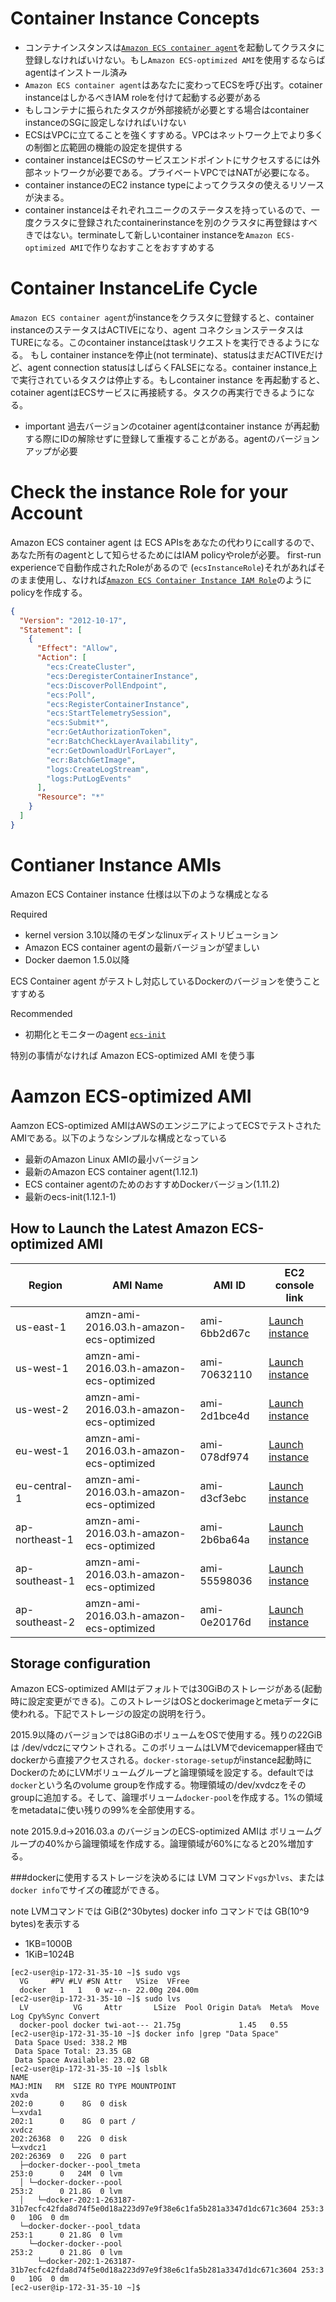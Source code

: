 Container Instance Concepts
==============================

* コンテナインスタンスは[`Amazon ECS container agent`](http://docs.aws.amazon.com/AmazonECS/latest/developerguide/ECS_agent.html)を起動してクラスタに登録しなければいけない。もし`Amazon ECS-optimized AMI`を使用するならばagentはインストール済み
* `Amazon ECS container agent`はあなたに変わってECSを呼び出す。cotainer instanceはしかるべきIAM roleを付けて起動する必要がある
* もしコンテナに振られたタスクが外部接続が必要とする場合はcontainer instanceのSGに設定しなければいけない
* ECSはVPCに立てることを強くすすめる。VPCはネットワーク上でより多くの制御と広範囲の機能の設定を提供する
* container instanceはECSのサービスエンドポイントにサクセスするには外部ネットワークが必要である。プライベートVPCではNATが必要になる。
* container instanceのEC2 instance typeによってクラスタの使えるリソースが決まる。
* container instanceはそれぞれユニークのステータスを持っているので、一度クラスタに登録されたcontainerinstanceを別のクラスタに再登録はすべきではない。terminateして新しいcontainer instanceを`Amazon ECS-optimized AMI`で作りなおすことをおすすめする

Container InstanceLife Cycle
============================

`Amazon ECS container agent`がinstanceをクラスタに登録すると、container instanceのステータスはACTIVEになり、agent コネクションステータスはTUREになる。このcontainer instanceはtaskリクエストを実行できるようになる。
もし container instanceを停止(not terminate)、statusはまだACTIVEだけど、agent connection statusはしばらくFALSEになる。container instance上で実行されているタスクは停止する。もしcontainer instance を再起動すると、cotainer agentはECSサービスに再接続する。タスクの再実行できるようになる。

* important 過去バージョンのcotainer agentはcontainer instance が再起動する際にIDの解除せずに登録して重複することがある。agentのバージョンアップが必要

Check the instance Role for your Account
==================================

Amazon ECS container agent は ECS APIsをあなたの代わりにcallするので、あなた所有のagentとして知らせるためにはIAM policyやroleが必要。
first-run experienceで自動作成されたRoleがあるので (`ecsInstanceRole`)それがあればそのまま使用し、なければ[`Amazon ECS Container Instance IAM Role`](http://docs.aws.amazon.com/AmazonECS/latest/developerguide/instance_IAM_role.html?shortFooter=true)のようにpolicyを作成する。

```json
{
  "Version": "2012-10-17",
  "Statement": [
    {
      "Effect": "Allow",
      "Action": [
        "ecs:CreateCluster",
        "ecs:DeregisterContainerInstance",
        "ecs:DiscoverPollEndpoint",
        "ecs:Poll",
        "ecs:RegisterContainerInstance",
        "ecs:StartTelemetrySession",
        "ecs:Submit*",
        "ecr:GetAuthorizationToken",
        "ecr:BatchCheckLayerAvailability",
        "ecr:GetDownloadUrlForLayer",
        "ecr:BatchGetImage",
        "logs:CreateLogStream",
        "logs:PutLogEvents"
      ],
      "Resource": "*"
    }
  ]
}
```

Contianer Instance AMIs
=====================
Amazon ECS Container instance 仕様は以下のような構成となる

Required
* kernel version 3.10以降のモダンなlinuxディストリビューション
* Amazon ECS container agentの最新バージョンが望ましい
* Docker daemon 1.5.0以降

ECS Container agent がテストし対応しているDockerのバージョンを使うことすすめる

Recommended
* 初期化とモニターのagent [`ecs-init`](https://github.com/aws/amazon-ecs-init)


特別の事情がなければ Amazon ECS-optimized AMI を使う事


Aamzon ECS-optimized AMI
==========================

Aamzon ECS-optimized AMIはAWSのエンジニアによってECSでテストされたAMIである。以下のようなシンプルな構成となっている

* 最新のAmazon Linux AMIの最小バージョン
* 最新のAmazon ECS container agent(1.12.1)
* ECS container agentのためのおすすめDockerバージョン(1.11.2)
* 最新のecs-init(1.12.1-1)

How to Launch the Latest Amazon ECS-optimized AMI
---------------------------------------------


| Region         | AMI Name                                | AMI ID       | EC2 console link |
|----------------|-----------------------------------------|--------------|------------------|
| us-east-1      | amzn-ami-2016.03.h-amazon-ecs-optimized | ami-6bb2d67c | [Launch instance](https://console.aws.amazon.com/ec2/v2/home?region=us-east-1#LaunchInstanceWizard:ami=ami-6bb2d67c)  |
| us-west-1      | amzn-ami-2016.03.h-amazon-ecs-optimized | ami-70632110 | [Launch instance](https://console.aws.amazon.com/ec2/v2/home?region=us-west-1#LaunchInstanceWizard:ami=ami-70632110)  |
| us-west-2      | amzn-ami-2016.03.h-amazon-ecs-optimized | ami-2d1bce4d | [Launch instance](https://console.aws.amazon.com/ec2/v2/home?region=us-west-1#LaunchInstanceWizard:ami=ami-2d1bce4d)  |
| eu-west-1      | amzn-ami-2016.03.h-amazon-ecs-optimized | ami-078df974 | [Launch instance](https://console.aws.amazon.com/ec2/v2/home?region=us-west-1#LaunchInstanceWizard:ami=ami-078df974)  |
| eu-central-1   | amzn-ami-2016.03.h-amazon-ecs-optimized | ami-d3cf3ebc | [Launch instance](https://console.aws.amazon.com/ec2/v2/home?region=us-west-1#LaunchInstanceWizard:ami=ami-d3cf3ebc)  |
| ap-northeast-1 | amzn-ami-2016.03.h-amazon-ecs-optimized | ami-2b6ba64a | [Launch instance](https://console.aws.amazon.com/ec2/v2/home?region=us-west-1#LaunchInstanceWizard:ami=ami-2b6ba64a)  |
| ap-southeast-1 | amzn-ami-2016.03.h-amazon-ecs-optimized | ami-55598036 | [Launch instance](https://console.aws.amazon.com/ec2/v2/home?region=us-west-1#LaunchInstanceWizard:ami=ami-55598036)  |
| ap-southeast-2 | amzn-ami-2016.03.h-amazon-ecs-optimized | ami-0e20176d | [Launch instance](https://console.aws.amazon.com/ec2/v2/home?region=us-west-1#LaunchInstanceWizard:ami=ami-0e20176d)  |


Storage configuration
----------------------------
Amazon ECS-optimized AMIはデフォルトでは30GiBのストレージがある(起動時に設定変更ができる)。このストレージはOSとdockerimageとmetaデータに使われる。下記でストレージの設定の説明を行う。

2015.9以降のバージョンでは8GiBのボリュームをOSで使用する。残りの22GiBは /dev/vdczにマウントされる。このボリュームはLVMでdevicemapper経由でdockerから直接アクセスされる。`docker-storage-setup`がinstance起動時にDockerのためにLVMボリュームグループと論理領域を設定する。defaultでは`docker`という名のvolume groupを作成する。物理領域の/dev/xvdczをそのgroupに追加する。そして、論理ボリューム`docker-pool`を作成する。1%の領域をmetadataに使い残りの99%を全部使用する。

note 2015.9.d->2016.03.a のバージョンのECS-optimized AMIは ボリュームグループの40%から論理領域を作成する。論理領域が60%になると20%増加する。

###dockerに使用するストレージを決めるには
LVM コマンド`vgs`か`lvs`、または`docker info`でサイズの確認ができる。

note LVMコマンドでは GiB(2^30bytes) docker info コマンドでは GB(10^9 bytes)を表示する

* 1KB=1000B  
* 1KiB=1024B

```
[ec2-user@ip-172-31-35-10 ~]$ sudo vgs
  VG     #PV #LV #SN Attr   VSize  VFree
  docker   1   1   0 wz--n- 22.00g 204.00m
[ec2-user@ip-172-31-35-10 ~]$ sudo lvs
  LV          VG     Attr       LSize  Pool Origin Data%  Meta%  Move Log Cpy%Sync Convert
  docker-pool docker twi-aot--- 21.75g             1.45   0.55
[ec2-user@ip-172-31-35-10 ~]$ docker info |grep "Data Space"
 Data Space Used: 338.2 MB
 Data Space Total: 23.35 GB
 Data Space Available: 23.02 GB
[ec2-user@ip-172-31-35-10 ~]$ lsblk
NAME                                                                                         MAJ:MIN   RM  SIZE RO TYPE MOUNTPOINT
xvda                                                                                         202:0      0    8G  0 disk
└─xvda1                                                                                      202:1      0    8G  0 part /
xvdcz                                                                                        202:26368  0   22G  0 disk
└─xvdcz1                                                                                     202:26369  0   22G  0 part
  ├─docker-docker--pool_tmeta                                                                253:0      0   24M  0 lvm
  │ └─docker-docker--pool                                                                    253:2      0 21.8G  0 lvm
  │   └─docker-202:1-263187-31b7ecfc42fda8d74f5e0d18a223d97e9f38e6c1fa5b281a3347d1dc671c3604 253:3      0   10G  0 dm
  └─docker-docker--pool_tdata                                                                253:1      0 21.8G  0 lvm
    └─docker-docker--pool                                                                    253:2      0 21.8G  0 lvm
      └─docker-202:1-263187-31b7ecfc42fda8d74f5e0d18a223d97e9f38e6c1fa5b281a3347d1dc671c3604 253:3      0   10G  0 dm
[ec2-user@ip-172-31-35-10 ~]$
```
